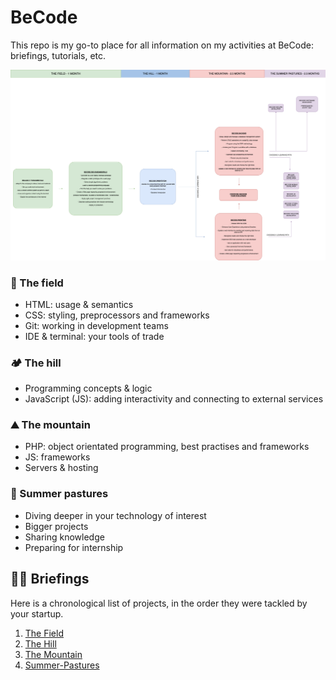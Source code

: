 # BeCode

This repo is my go-to place for all information on my activities at BeCode: briefings, tutorials, etc.  

![](./images/misc/curiculum.png)

### 🌱 The field

- HTML: usage & semantics
- CSS: styling, preprocessors and frameworks
- Git: working in development teams
- IDE & terminal: your tools of trade

### 🏕️ The hill

- Programming concepts & logic
- JavaScript (JS): adding interactivity and connecting to external services

### ⛰️ The mountain

- PHP: object orientated programming, best practises and frameworks
- JS: frameworks
- Servers & hosting

### 🚠 Summer pastures

- Diving deeper in your technology of interest
- Bigger projects
- Sharing knowledge
- Preparing for internship

## 👩‍🎓 Briefings

Here is a chronological list of projects, in the order they were tackled by your startup.

1. [The Field](./1.The-Field)
2. [The Hill](./2.The-Hill)
3. [The Mountain](./3.The-Mountain)
4. [Summer-Pastures](./4.Summer-Pastures)
